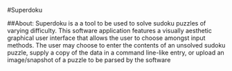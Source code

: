 #Superdoku

##About:
Superdoku is a a tool to be used to solve sudoku puzzles of varying difficulty.
This software application features a visually aesthetic graphical user interface
that allows the user to choose amongst input methods. The user may choose to enter
the contents of an unsolved sudoku puzzle, supply a copy of the data in a command line-like
entry, or upload an image/snapshot of a puzzle to be parsed by the software